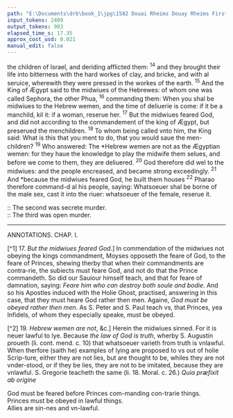 ```yaml
---
path: "E:\Documents\drb\book_1\jpg\1582 Douai Rheims Douay Rheims First Edition  1 of 3 1609 Old Testament.pdf-176.jpg"
input_tokens: 2409
output_tokens: 903
elapsed_time_s: 17.35
approx_cost_usd: 0.021
manual_edit: false
---
```

the children of Israel, and deriding afflicted them: <sup>14</sup> and they brought their life into bitterness with the hard workes of clay, and bricke, and with al seruice, wherewith they were pressed in the workes of the earth. <sup>15</sup> And the King of Ægypt said to the midwiues of the Hebrewes: of whom one was called Sephora, the other Phua, <sup>16</sup> commanding them: When you shal be midwiues to the Hebrew wemen, and the time of deliuerie is come: if it be a manchild, kil it: if a woman, reserue her. <sup>17</sup> But the midwiues feared God, and did not according to the commandement of the king of Ægypt, but preserued the menchildren. <sup>18</sup> To whom being called vnto him, the King said: What is this that you ment to do, that you would saue the men-children? <sup>19</sup> Who answered: The *Hebrew wemen are not as the Ægyptian wemen: for they haue the knowledge to play the midwife them selues, and before we come to them, they are deliuered. <sup>20</sup> God therefore did wel to the midwiues: and the people encreased, and became strong exceedingly. <sup>21</sup> And *because the midwiues feared God, he built them houses <sup>22</sup> Pharao therefore command-d al his people, saying: Whatsoeuer shal be borne of the male sex, cast it into the riuer: whatsoeuer of the female, reserue it.

<aside>:: The second was secrete murder.</aside>

<aside>:: The third was open murder.</aside>

---

ANNOTATIONS.
CHAP. I.

[^1] 17. *But the midwiues feared God.*] In commendation of the midwiues not obeying the kings commandment, Moyses opposeth the feare of God, to the feare of Princes, shewing therby that when their commandments are contra-rie, the subiects must feare God, and not do that the Prince commandeth. So did our Sauiour himself teach, and that for feare of damnation, saying: *Feare him who can destroy both soule and bodie*. And so his Apostles induced with the Holie Ghost, practised, answering in this case, that they must heare God rather then men. Againe, *God must be obeyed rather then men*. As S. Peter and S. Paul teach vs, that Princes, yea Infidels, of whom they especially speake, must be obeyed.

[^2] 19. *Hebrew wemen are not*, &c.] Herein the midwiues sinned. For it is neuer lawful to lye. Because *the law of God is truth*, wherby S. Augustin proueth (li. cont. mend. c. 10) that whatsoeuer varieth from truth is vnlawful. When therfore (saith he) examples of lying are proposed to vs out of holie Scrip-ture, either they are not lies, but are thought to be, whiles they are not vnder-stood, or if they be lies, they are not to be imitated, because they are vnlawful. S. Gregorie teacheth the same (li. 18. Moral. c. 26.) *Quia præfixit ab origine*

<aside>God must be feared before Princes com-manding con-trarie things.</aside>

<aside>Princes must be obeyed in lawful things.</aside>

<aside>Allies are sin-nes and vn-lawful.</aside>